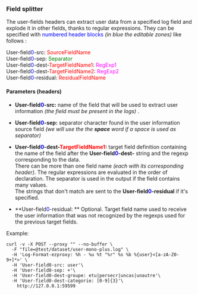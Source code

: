 ### Field splitter ###

The user-fields headers can extract user data from a specified log field and explode it in other fields, thanks to regular expressions.
They can be specified with <span style="color: blue">numbered header blocks</span> *(in blue the editable zones)* like follows :

User-field<span style="color: blue">0</span>-src: <span style="color: red">SourceFieldName</span></br>
User-field<span style="color: blue">0</span>-sep: <span style="color: green">Separator</span></br>
User-field<span style="color: blue">0</span>-dest-<span style="color: red">TargetFieldName1</span>: <span style="color: magenta">RegExp1</span></br>
User-field<span style="color: blue">0</span>-dest-<span style="color: red">TargetFieldName2</span>: <span style="color: magenta">RegExp2</span></br>
User-field<span style="color: blue">0</span>-residual: <span style="color: red">ResidualFieldName</span></br>

#### Parameters (headers) ####

-   **User-field<span style="color: blue">0</span>-src:** name of the field that will be used to extract user information *(the field must be present in the logs)* .
-   **User-field<span style="color: blue">0</span>-sep:** separator character found in the user information source field *(we will use the the **space** word if a space is used as separator)*

-   **User-field<span style="color: blue">0</span>-dest-<span style="color: red">TargetFieldName1</span>:** <span>target field definition containing the name of the field after the **User-field<span style="color: blue">0</span>-dest-** string and the regexp corresponding to the data.</br> There can be more than one field name *(each with its corresponding header)*. The regular expressions are evaluated in the order of declaration. The separator is used in the output if the field contains many values.</br> The strings that don't match are sent to the **User-field<span style="color: blue">0</span>-residual** if it's specified.</span>

-   **User-field<span style="color: blue">0</span>-residual: ** Optional. Target field name used to receive the user information that was not recognized by the regexps used for the previous target fields.

Example:
```shell
curl -v -X POST --proxy "" --no-buffer \
  -F "file=@test/dataset/user-mono-plus.log" \
  -H 'Log-Format-ezproxy: %h - %u %t "%r" %s %b %{user}<[a-zA-Z0-9+]*>' \
  -H 'User-field0-src: user'\
  -H 'User-field0-sep: +'\
  -H 'User-field0-dest-groupe: etu|persecr|uncas|unautre'\
  -H 'User-field0-dest-categorie: [0-9]{3}'\
 	http://127.0.0.1:59599
```
